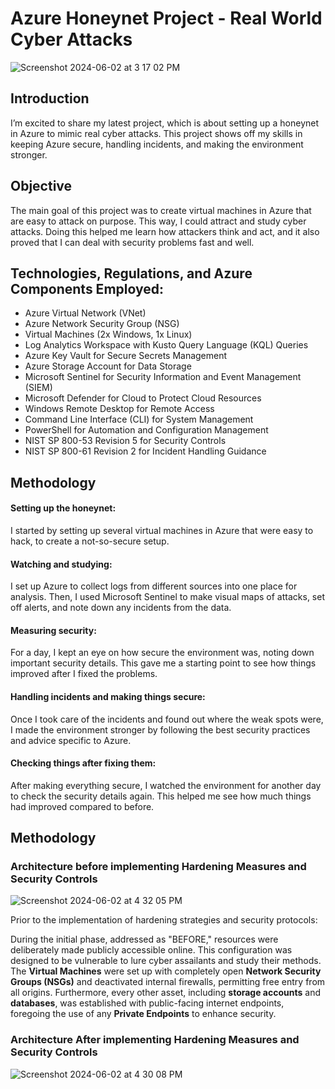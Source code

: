 # Azure Honeynet Project - Real World Cyber Attacks
![Screenshot 2024-06-02 at 3 17 02 PM](https://github.com/mahin12/Honey-Net-Project/assets/27288616/922ae4e9-8daa-4b63-9fb0-42212833071e)


## Introduction

I’m excited to share my latest project, which is about setting up a honeynet in Azure to mimic real cyber attacks. This project shows off my skills in keeping Azure secure, handling incidents, and making the environment stronger.

## Objective

The main goal of this project was to create virtual machines in Azure that are easy to attack on purpose. This way, I could attract and study cyber attacks. Doing this helped me learn how attackers think and act, and it also proved that I can deal with security problems fast and well.

## Technologies, Regulations, and Azure Components Employed:

- Azure Virtual Network (VNet)
- Azure Network Security Group (NSG)
- Virtual Machines (2x Windows, 1x Linux)
- Log Analytics Workspace with Kusto Query Language (KQL) Queries
- Azure Key Vault for Secure Secrets Management
- Azure Storage Account for Data Storage
- Microsoft Sentinel for Security Information and Event Management (SIEM)
- Microsoft Defender for Cloud to Protect Cloud Resources
- Windows Remote Desktop for Remote Access
- Command Line Interface (CLI) for System Management
- PowerShell for Automation and Configuration Management
- NIST SP 800-53 Revision 5 for Security Controls
- NIST SP 800-61 Revision 2 for Incident Handling Guidance

## Methodology

#### Setting up the honeynet: 
I started by setting up several virtual machines in Azure that were easy to hack, to create a not-so-secure setup.

#### Watching and studying: 
I set up Azure to collect logs from different sources into one place for analysis. Then, I used Microsoft Sentinel to make visual maps of attacks, set off alerts, and note down any incidents from the data.

#### Measuring security: 
For a day, I kept an eye on how secure the environment was, noting down important security details. This gave me a starting point to see how things improved after I fixed the problems.

#### Handling incidents and making things secure: 
Once I took care of the incidents and found out where the weak spots were, I made the environment stronger by following the best security practices and advice specific to Azure.

#### Checking things after fixing them: 
After making everything secure, I watched the environment for another day to check the security details again. This helped me see how much things had improved compared to before.


## Methodology
### Architecture before implementing Hardening Measures and Security Controls
![Screenshot 2024-06-02 at 4 32 05 PM](https://github.com/mahin12/Honey-Net-Project/assets/27288616/7d8f13c5-628b-4274-949b-7ff2740811eb)

Prior to the implementation of hardening strategies and security protocols:

During the initial phase, addressed as "BEFORE," resources were deliberately made publicly accessible online. This configuration was designed to be vulnerable to lure cyber assailants and study their methods. The **Virtual Machines** were set up with completely open **Network Security Groups (NSGs)** and deactivated internal firewalls, permitting free entry from all origins. Furthermore, every other asset, including **storage accounts** and **databases**, was established with public-facing internet endpoints, foregoing the use of any **Private Endpoints** to enhance security.

### Architecture After implementing Hardening Measures and Security Controls
![Screenshot 2024-06-02 at 4 30 08 PM](https://github.com/mahin12/Honey-Net-Project/assets/27288616/7822892f-1964-4a45-ab49-a406ae9f28b7)
